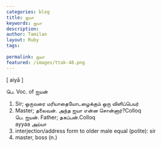 ```yaml
---
categories: blog
title: ஐயா
keywords: ஐயா
description: 
author: Tamilan
layout: Ruby
tags: 
 
permalink: ஐயா
featured: /images/ttak-48.png
---
```

  
[ aiyā ]  
  
பெ. Voc. of ஐயன்  
1. Sir; ஒருவரை மரியாதையோடழைக்கும் ஒரு விளிப்பெயர்  
2. Master; தலைவன். அந்த ஐயா என்ன சொன்னார்?Colloq  
பெ. ஐயன். Father; தகப்பன்.Colloq  
ayyaa அய்யா  
1. interjection/address form to older male equal (polite): sir  
2. master, boss (n.)